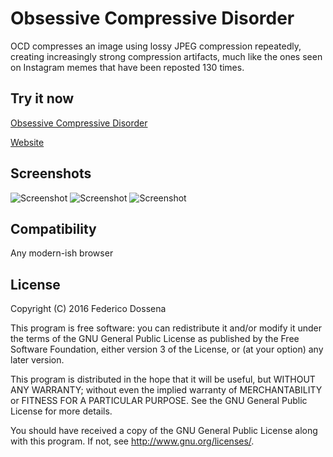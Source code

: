 # Obsessive Compressive Disorder
OCD compresses an image using lossy JPEG compression repeatedly, creating increasingly strong compression artifacts, much like the ones seen on Instagram memes that have been reposted 130 times.

## Try it now
[Obsessive Compressive Disorder](http://ocd.fdossena.com/)

[Website](http://fdossena.com/?p=ocd/index.frag)

## Screenshots
![Screenshot](http://fdossena.com/ocd/screen3.jpg)
![Screenshot](http://fdossena.com/ocd/screen2.jpg)
![Screenshot](http://fdossena.com/ocd/screen1.jpg)

## Compatibility
Any modern-ish browser

## License
Copyright (C) 2016 Federico Dossena

This program is free software: you can redistribute it and/or modify
it under the terms of the GNU General Public License as published by
the Free Software Foundation, either version 3 of the License, or
(at your option) any later version.

This program is distributed in the hope that it will be useful,
but WITHOUT ANY WARRANTY; without even the implied warranty of
MERCHANTABILITY or FITNESS FOR A PARTICULAR PURPOSE.  See the
GNU General Public License for more details.

You should have received a copy of the GNU General Public License
along with this program.  If not, see <http://www.gnu.org/licenses/>.
